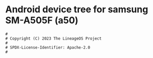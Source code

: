 # Android device tree for samsung SM-A505F (a50)

```
#
# Copyright (C) 2023 The LineageOS Project
#
# SPDX-License-Identifier: Apache-2.0
#
```
